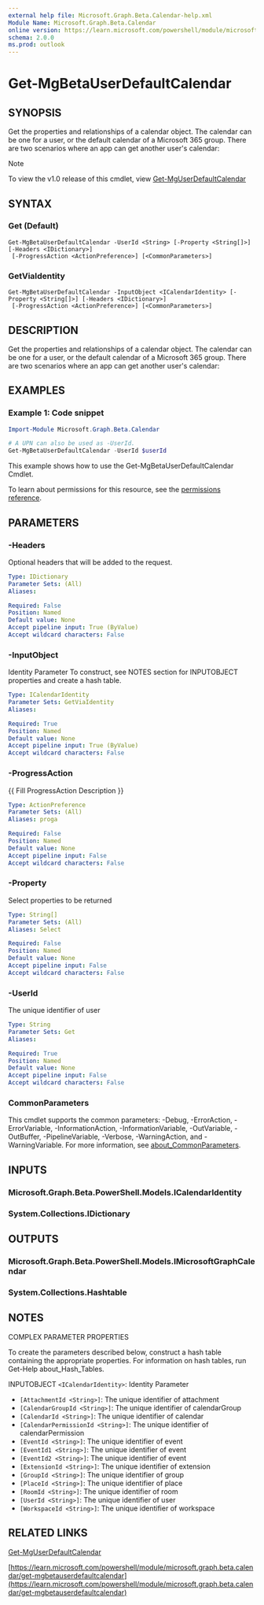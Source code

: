 ```yaml
---
external help file: Microsoft.Graph.Beta.Calendar-help.xml
Module Name: Microsoft.Graph.Beta.Calendar
online version: https://learn.microsoft.com/powershell/module/microsoft.graph.beta.calendar/get-mgbetauserdefaultcalendar
schema: 2.0.0
ms.prod: outlook
---
```


# Get-MgBetaUserDefaultCalendar

## SYNOPSIS
Get the properties and relationships of a calendar object.
The calendar can be one for a user, or the default calendar of a Microsoft 365 group.
There are two scenarios where an app can get another user's calendar:

> [!NOTE]
> To view the v1.0 release of this cmdlet, view [Get-MgUserDefaultCalendar](/powershell/module/Microsoft.Graph.Calendar/Get-MgUserDefaultCalendar?view=graph-powershell-1.0)

## SYNTAX

### Get (Default)
```
Get-MgBetaUserDefaultCalendar -UserId <String> [-Property <String[]>] [-Headers <IDictionary>]
 [-ProgressAction <ActionPreference>] [<CommonParameters>]
```

### GetViaIdentity
```
Get-MgBetaUserDefaultCalendar -InputObject <ICalendarIdentity> [-Property <String[]>] [-Headers <IDictionary>]
 [-ProgressAction <ActionPreference>] [<CommonParameters>]
```

## DESCRIPTION
Get the properties and relationships of a calendar object.
The calendar can be one for a user, or the default calendar of a Microsoft 365 group.
There are two scenarios where an app can get another user's calendar:

## EXAMPLES
### Example 1: Code snippet

```powershell
Import-Module Microsoft.Graph.Beta.Calendar

# A UPN can also be used as -UserId.
Get-MgBetaUserDefaultCalendar -UserId $userId
```
This example shows how to use the Get-MgBetaUserDefaultCalendar Cmdlet.

To learn about permissions for this resource, see the [permissions reference](/graph/permissions-reference).


## PARAMETERS

### -Headers
Optional headers that will be added to the request.

```yaml
Type: IDictionary
Parameter Sets: (All)
Aliases:

Required: False
Position: Named
Default value: None
Accept pipeline input: True (ByValue)
Accept wildcard characters: False
```

### -InputObject
Identity Parameter
To construct, see NOTES section for INPUTOBJECT properties and create a hash table.

```yaml
Type: ICalendarIdentity
Parameter Sets: GetViaIdentity
Aliases:

Required: True
Position: Named
Default value: None
Accept pipeline input: True (ByValue)
Accept wildcard characters: False
```

### -ProgressAction
{{ Fill ProgressAction Description }}

```yaml
Type: ActionPreference
Parameter Sets: (All)
Aliases: proga

Required: False
Position: Named
Default value: None
Accept pipeline input: False
Accept wildcard characters: False
```

### -Property
Select properties to be returned

```yaml
Type: String[]
Parameter Sets: (All)
Aliases: Select

Required: False
Position: Named
Default value: None
Accept pipeline input: False
Accept wildcard characters: False
```

### -UserId
The unique identifier of user

```yaml
Type: String
Parameter Sets: Get
Aliases:

Required: True
Position: Named
Default value: None
Accept pipeline input: False
Accept wildcard characters: False
```

### CommonParameters
This cmdlet supports the common parameters: -Debug, -ErrorAction, -ErrorVariable, -InformationAction, -InformationVariable, -OutVariable, -OutBuffer, -PipelineVariable, -Verbose, -WarningAction, and -WarningVariable. For more information, see [about_CommonParameters](http://go.microsoft.com/fwlink/?LinkID=113216).

## INPUTS

### Microsoft.Graph.Beta.PowerShell.Models.ICalendarIdentity
### System.Collections.IDictionary
## OUTPUTS

### Microsoft.Graph.Beta.PowerShell.Models.IMicrosoftGraphCalendar
### System.Collections.Hashtable
## NOTES
COMPLEX PARAMETER PROPERTIES

To create the parameters described below, construct a hash table containing the appropriate properties.
For information on hash tables, run Get-Help about_Hash_Tables.

INPUTOBJECT `<ICalendarIdentity>`: Identity Parameter
  - `[AttachmentId <String>]`: The unique identifier of attachment
  - `[CalendarGroupId <String>]`: The unique identifier of calendarGroup
  - `[CalendarId <String>]`: The unique identifier of calendar
  - `[CalendarPermissionId <String>]`: The unique identifier of calendarPermission
  - `[EventId <String>]`: The unique identifier of event
  - `[EventId1 <String>]`: The unique identifier of event
  - `[EventId2 <String>]`: The unique identifier of event
  - `[ExtensionId <String>]`: The unique identifier of extension
  - `[GroupId <String>]`: The unique identifier of group
  - `[PlaceId <String>]`: The unique identifier of place
  - `[RoomId <String>]`: The unique identifier of room
  - `[UserId <String>]`: The unique identifier of user
  - `[WorkspaceId <String>]`: The unique identifier of workspace

## RELATED LINKS
[Get-MgUserDefaultCalendar](/powershell/module/Microsoft.Graph.Calendar/Get-MgUserDefaultCalendar?view=graph-powershell-1.0)

[https://learn.microsoft.com/powershell/module/microsoft.graph.beta.calendar/get-mgbetauserdefaultcalendar](https://learn.microsoft.com/powershell/module/microsoft.graph.beta.calendar/get-mgbetauserdefaultcalendar)




